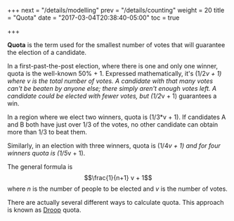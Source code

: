+++
next = "/details/modelling"
prev = "/details/counting"
weight = 20
title = "Quota"
date = "2017-03-04T20:38:40-05:00"
toc = true

+++
<script type="text/javascript"
  src="https://cdn.mathjax.org/mathjax/latest/MathJax.js?config=TeX-AMS-MML_HTMLorMML">
</script>


**Quota** is the term used for the smallest number of votes that will guarantee the
election of a candidate.  

In a first-past-the-post election, where there is one and only one winner, quota is
the well-known 50% + 1.  Expressed mathematically, it's \(1/2*v + 1\) where *v* is the
total number of votes.  A candidate with that many
votes can't be beaten by anyone else; there simply aren't enough votes left. A candidate
could be elected with fewer votes, but \(1/2*v + 1\) guarantees a win.

In a region where we elect two winners, quota is \(1/3*v + 1\).  If candidates A and
B both have just over 1/3 of the votes, no other candidate can obtain more than 1/3
to beat them.

Similarly, in an election with three winners, quota is \(1/4*v + 1\) and for four winners
quota is \(1/5*v + 1\).

The general formula is $$\frac{1}{n+1} v + 1$$
where *n* is the number of people to be elected and *v* is the number of votes.

There are actually several different ways to calculate quota.  This approach is known
as [Droop](https://en.wikipedia.org/wiki/Droop_quota) quota.